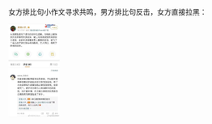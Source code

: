 女方排比句小作文寻求共鸣，男方排比句反击，女方直接拉黑：

<img src="合订本_共情_排比句_反杀.jpg" alt="合订本_共情_排比句_反杀" style="zoom" width=20% />